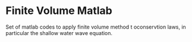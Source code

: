 # Finite Volume Matlab

Set of matlab  codes to apply finite volume method t oconservtion laws, in particular the shallow water wave equation.
